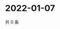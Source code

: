 # 2022-01-07

共 0 条

<!-- BEGIN WEIBO -->
<!-- 最后更新时间 Fri Jan 07 2022 11:12:57 GMT+0800 (China Standard Time) -->

<!-- END WEIBO -->

